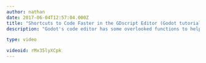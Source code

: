 ```yaml
---
author: nathan
date: 2017-06-04T12:57:04.000Z
title: "Shortcuts to Code Faster in the GDscript Editor (Godot tutorial)"
description: "Godot's code editor has some overlooked functions to help you code comfortably. We're looking at them in this tutorial."

type: video

videoid: rMx35lyXCpk
---
```


